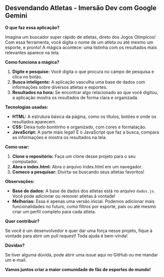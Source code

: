 ## Desvendando Atletas - Imersão Dev com Google Gemini

**O que faz essa aplicação?**

Imagina um buscador super rápido de atletas, direto dos Jogos Olímpicos!  Com essa ferramenta, você digita o nome de um atleta ou até mesmo um esporte, e pronto! A mágica acontece: uma listinha com os resultados mais relevantes aparece na tela. 

**Como funciona a mágica?**

1. **Digite e pesquise:** Você digita o que procura no campo de pesquisa e clica no botão.
2. **Busca inteligente:** A aplicação vasculha uma base de dados com informações sobre diversos atletas e esportes.
3. **Resultados na hora:** Se encontrar algo relacionado ao que você digitou, a aplicação mostra os resultados de forma clara e organizada.

**Tecnologias usadas:**

* **HTML:** A estrutura básica da página, como os títulos, botões e onde os resultados aparecem.
* **CSS:** Deixa tudo bonitinho e organizado, com cores e formatação.
* **JavaScript:** A parte mais legal! É o JavaScript que faz a busca, compara as informações e mostra os resultados na tela.

**Como usar:**

1. **Clone o repositório:** Faça um clone desse projeto para o seu computador.
2. **Abra o index.html:** Abra o arquivo index.html em um navegador.
3. **Comece a pesquisar:** Divirta-se buscando seus atletas favoritos!

**Observações:**

* **Base de dados:** A base de dados dos atletas está no arquivo `dados.js`. Você pode adicionar ou remover atletas à vontade!
* **Melhorias:** Essa é apenas uma versão inicial. Podemos adicionar mais funcionalidades no futuro, como filtros por esporte, país ou até mesmo criar um perfil completo para cada atleta.

**Quer contribuir?**

Se você é um desenvolvedor e quer dar uma força nesse projeto, fique à vontade para abrir um pull request! Toda ajuda é bem-vinda! 

**Dúvidas?**

Se tiver alguma dúvida, pode abrir uma issue aqui no GitHub ou me mandar um e-mail. 

**Vamos juntos criar a maior comunidade de fãs de esportes do mundo!** 
